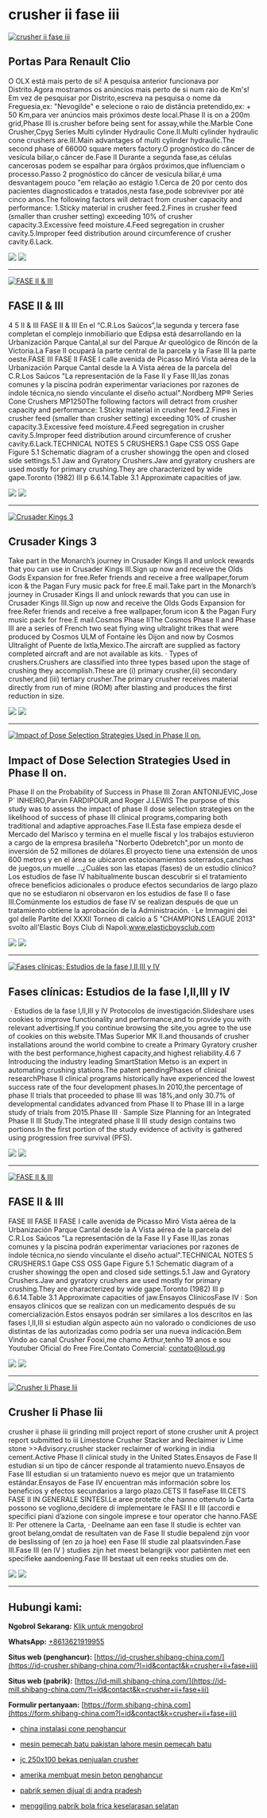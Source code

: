 # crusher ii fase iii

<a href="https://swt.shibang-china.com/?l=id&img&k=crusher+ii+fase+iii" target="_blank">![crusher ii fase iii](http://static.shibang-china.com/all-800x300/491.jpg)</a>

## Portas Para Renault Clio
O OLX est&#225; mais perto de si! A pesquisa anterior funcionava por Distrito.Agora mostramos os an&#250;ncios mais perto de si num raio de Km's! Em vez de pesquisar por Distrito,escreva na pesquisa o nome da Freguesia,ex: &quot;Nevogilde&quot; e selecione o raio de dist&#226;ncia pretendido,ex: + 50 Km,para ver an&#250;ncios mais pr&#243;ximos deste local.Phase II is on a 200m grid,Phase III is.crusher before being sent for assay,while the.Marble Cone Crusher,Cpyg Series Multi cylinder Hydraulic Cone.II.Multi cylinder hydraulic cone crushers are.III.Main advantages of multi cylinder hydraulic.The second phase of 66000 square meters factory.O progn&#243;stico do c&#226;ncer de ves&#237;cula biliar,o c&#226;ncer de.Fase II Durante a segunda fase,as c&#233;lulas cancerosas podem se espalhar para &#243;rg&#227;os pr&#243;ximos,que influenciam o processo.Passo 2 progn&#243;stico do c&#226;ncer de ves&#237;cula biliar,&#233; uma desvantagem pouco &quot;em rela&#231;&#227;o ao est&#225;gio 1.Cerca de 20 por cento dos pacientes diagnosticados e tratados,nesta fase,pode sobreviver por at&#233; cinco anos.The following factors will detract from crusher capacity and performance: 1.Sticky material in crusher feed.2.Fines in crusher feed (smaller than crusher setting) exceeding 10% of crusher capacity.3.Excessive feed moisture.4.Feed segregation in crusher cavity.5.Improper feed distribution around circumference of crusher cavity.6.Lack.


<a href="https://whatsapp.shibangsoft.com/WhatsApp.php" target="_blank" title="WhatsApp">![](http://static.shibang-china.com/icon/whatsapp.png)</a> <a href="https://swt.shibang-china.com/?l=id&icon&k=crusher+ii+fase+iii" target="_blank">![](http://static.shibang-china.com/icon/chat-id.png)</a>

---

<a href="https://swt.shibang-china.com/?l=id&img&k=crusher+ii+fase+iii" target="_blank">![FASE II &amp; III](http://static.shibang-china.com/all-800x300/657.jpg)</a>

## FASE II &amp; III
4 5 II &amp; III FASE II &amp; III En el “C.R.Los Sa&#250;cos”,la segunda y tercera fase completan el complejo inmobiliario que Edipsa est&#225; desarrollando en la Urbanizaci&#243;n Parque Cantal,al sur del Parque Ar queol&#243;gico de Rinc&#243;n de la Victoria.La Fase II ocupar&#225; la parte central de la parcela y la Fase III la parte oeste.FASE III FASE II FASE I calle avenida de Picasso Mir&#243; Vista a&#233;rea de la Urbanizaci&#243;n Parque Cantal desde la A Vista a&#233;rea de la parcela del C.R.Los Sa&#250;cos &quot;La representaci&#243;n de la Fase II y Fase III,las zonas comunes y la piscina podr&#225;n experimentar variaciones por razones de &#237;ndole t&#233;cnica,no siendo vinculante el dise&#241;o actual&quot;.Nordberg MP&#174; Series Cone Crushers MP1250The following factors will detract from crusher capacity and performance: 1.Sticky material in crusher feed.2.Fines in crusher feed (smaller than crusher setting) exceeding 10% of crusher capacity.3.Excessive feed moisture.4.Feed segregation in crusher cavity.5.Improper feed distribution around circumference of crusher cavity.6.Lack.TECHNICAL NOTES 5 CRUSHERS.1 Gape CSS OSS Gape Figure 5.1 Schematic diagram of a crusher showingg the open and closed side settings.5.1 Jaw and Gyratory Crushers.Jaw and gyratory crushers are used mostly for primary crushing.They are characterized by wide gape.Toronto (1982) III p 6.6.14.Table 3.1 Approximate capacities of jaw.


<a href="https://whatsapp.shibangsoft.com/WhatsApp.php" target="_blank" title="WhatsApp">![](http://static.shibang-china.com/icon/whatsapp.png)</a> <a href="https://swt.shibang-china.com/?l=id&icon&k=crusher+ii+fase+iii" target="_blank">![](http://static.shibang-china.com/icon/chat-id.png)</a>

---

<a href="https://swt.shibang-china.com/?l=id&img&k=crusher+ii+fase+iii" target="_blank">![Crusader Kings 3](http://static.shibang-china.com/all-800x300/366.jpg)</a>

## Crusader Kings 3
Take part in the Monarch’s journey in Crusader Kings II and unlock rewards that you can use in Crusader Kings III.Sign up now and receive the Olds Gods Expansion for free.Refer friends and receive a free wallpaper,forum icon &amp; the Pagan Fury music pack for free.E mail.Take part in the Monarch’s journey in Crusader Kings II and unlock rewards that you can use in Crusader Kings III.Sign up now and receive the Olds Gods Expansion for free.Refer friends and receive a free wallpaper,forum icon &amp; the Pagan Fury music pack for free.E mail.Cosmos Phase IIThe Cosmos Phase II and Phase III are a series of French two seat flying wing ultralight trikes that were produced by Cosmos ULM of Fontaine l&#232;s Dijon and now by Cosmos Ultralight of Puente de Ixtla,Mexico.The aircraft are supplied as factory completed aircraft and are not available as kits.&nbsp;&#0183;&#32;Types of crushers.Crushers are classified into three types based upon the stage of crushing they accomplish.These are (i) primary crusher,(ii) secondary crusher,and (iii) tertiary crusher.The primary crusher receives material directly from run of mine (ROM) after blasting and produces the first reduction in size.


<a href="https://whatsapp.shibangsoft.com/WhatsApp.php" target="_blank" title="WhatsApp">![](http://static.shibang-china.com/icon/whatsapp.png)</a> <a href="https://swt.shibang-china.com/?l=id&icon&k=crusher+ii+fase+iii" target="_blank">![](http://static.shibang-china.com/icon/chat-id.png)</a>

---

<a href="https://swt.shibang-china.com/?l=id&img&k=crusher+ii+fase+iii" target="_blank">![Impact of Dose Selection Strategies Used in Phase II on.](http://static.shibang-china.com/all-800x300/1327.jpg)</a>

## Impact of Dose Selection Strategies Used in Phase II on.
Phase II on the Probability of Success in Phase III Zoran ANTONIJEVIC,Jose P&#180; INHEIRO,Parvin FARDIPOUR,and Roger J.LEWIS The purpose of this study was to assess the impact of phase II dose selection strategies on the likelihood of success of phase III clinical programs,comparing both traditional and adaptive approaches.Fase II.Esta fase empieza desde el Mercado del Marisco y termina en el muelle fiscal y los trabajos estuvieron a cargo de la empresa brasile&#241;a &quot;Norberto Odebretch&quot;,por un monto de inversi&#243;n de 52 millones de d&#243;lares.El proyecto tiene una extensi&#243;n de unos 600 metros y en el &#225;rea se ubicaron estacionamientos soterrados,canchas de juegos,un muelle …&#191;Cu&#225;les son las etapas (fases) de un estudio cl&#237;nico?Los estudios de fase IV habitualmente buscan descubrir si el tratamiento ofrece beneficios adicionales o produce efectos secundarios de largo plazo que no se estudiaron ni observaron en los estudios de fase II o fase III.Com&#250;nmente los estudios de fase IV se realizan despu&#233;s de que un tratamiento obtiene la aprobaci&#243;n de la Administraci&#243;n.&nbsp;&#0183;&#32;Le Immagini dei gol delle Partite del XXXII Torneo di calcio a 5 &quot;CHAMPIONS LEAGUE 2013&quot; svolto all'Elastic Boys Club di Napoli.www.elasticboysclub.com


<a href="https://whatsapp.shibangsoft.com/WhatsApp.php" target="_blank" title="WhatsApp">![](http://static.shibang-china.com/icon/whatsapp.png)</a> <a href="https://swt.shibang-china.com/?l=id&icon&k=crusher+ii+fase+iii" target="_blank">![](http://static.shibang-china.com/icon/chat-id.png)</a>

---

<a href="https://swt.shibang-china.com/?l=id&img&k=crusher+ii+fase+iii" target="_blank">![Fases cl&#237;nicas: Estudios de la fase I,II,III y IV](http://static.shibang-china.com/all-800x300/1163.jpg)</a>

## Fases cl&#237;nicas: Estudios de la fase I,II,III y IV
&nbsp;&#0183;&#32;Estudios de la fase I,II,III y IV Protocolos de investigaci&#243;n.Slideshare uses cookies to improve functionality and performance,and to provide you with relevant advertising.If you continue browsing the site,you agree to the use of cookies on this website.TMas Superior MK II.and thousands of crusher installations around the world combine to create a Primary Gyratory crusher with the best performance,highest capacity,and highest reliability.4.6 7 Introducing the industry leading SmartStation Metso is an expert in automating crushing stations.The patent pendingPhases of clinical researchPhase II clinical programs historically have experienced the lowest success rate of the four development phases.In 2010,the percentage of phase II trials that proceeded to phase III was 18%,and only 30.7% of developmental candidates advanced from Phase II to Phase III in a large study of trials from 2015.Phase III&nbsp;&#0183;&#32;Sample Size Planning for an Integrated Phase II III Study.The integrated phase II III study design contains two portions.In the first portion of the study evidence of activity is gathered using progression free survival (PFS).


<a href="https://whatsapp.shibangsoft.com/WhatsApp.php" target="_blank" title="WhatsApp">![](http://static.shibang-china.com/icon/whatsapp.png)</a> <a href="https://swt.shibang-china.com/?l=id&icon&k=crusher+ii+fase+iii" target="_blank">![](http://static.shibang-china.com/icon/chat-id.png)</a>

---

<a href="https://swt.shibang-china.com/?l=id&img&k=crusher+ii+fase+iii" target="_blank">![FASE II &amp; III](http://static.shibang-china.com/all-800x300/590.jpg)</a>

## FASE II &amp; III
FASE III FASE II FASE I calle avenida de Picasso Mir&#243; Vista a&#233;rea de la Urbanizaci&#243;n Parque Cantal desde la A Vista a&#233;rea de la parcela del C.R.Los Sa&#250;cos &quot;La representaci&#243;n de la Fase II y Fase III,las zonas comunes y la piscina podr&#225;n experimentar variaciones por razones de &#237;ndole t&#233;cnica,no siendo vinculante el dise&#241;o actual&quot;.TECHNICAL NOTES 5 CRUSHERS.1 Gape CSS OSS Gape Figure 5.1 Schematic diagram of a crusher showingg the open and closed side settings.5.1 Jaw and Gyratory Crushers.Jaw and gyratory crushers are used mostly for primary crushing.They are characterized by wide gape.Toronto (1982) III p 6.6.14.Table 3.1 Approximate capacities of jaw.Ensayos Cl&#237;nicosFase IV : Son ensayos cl&#237;nicos que se realizan con un medicamento despu&#233;s de su comercializaci&#243;n.Estos ensayos podr&#225;n ser similares a los descritos en las fases I,II,III si estudian alg&#250;n aspecto a&#250;n no valorado o condiciones de uso distintas de las autorizadas como podr&#237;a ser una nueva indicaci&#243;n.Bem Vindo ao canal Crusher Fooxi,me chamo Arthur,tenho 19 anos e sou Youtuber Oficial do Free Fire.Contato Comercial: contato@loud.gg


<a href="https://whatsapp.shibangsoft.com/WhatsApp.php" target="_blank" title="WhatsApp">![](http://static.shibang-china.com/icon/whatsapp.png)</a> <a href="https://swt.shibang-china.com/?l=id&icon&k=crusher+ii+fase+iii" target="_blank">![](http://static.shibang-china.com/icon/chat-id.png)</a>

---

<a href="https://swt.shibang-china.com/?l=id&img&k=crusher+ii+fase+iii" target="_blank">![Crusher Ii Phase Iii](http://static.shibang-china.com/all-800x300/1341.jpg)</a>

## Crusher Ii Phase Iii
crusher ii phase iii grinding mill project report of stone crusher unit A project report submitted to iii Limestone Crusher Stacker and Reclaimer iv Lime stone &gt;&gt;Advisory.crusher stacker reclaimer of working in india cement.Active Phase II clinical study in the United States.Ensayos de Fase II estudian si un tipo de c&#225;ncer responde al tratamiento nuevo.Ensayos de Fase III estudian si un tratamiento nuevo es mejor que un tratamiento est&#225;ndar.Ensayos de Fase IV encuentran m&#225;s informaci&#243;n sobre los beneficios y efectos secundarios a largo plazo.CETS II faseFase III.CETS FASE II IN GENERALE SINTESI.Le aree protette che hanno ottenuto la Carta possono se vogliono,decidere di implementare le FASI II e III (accordi e specifici piani d’azione con singole imprese e tour operator che hanno.FASE II: Per ottenere la Carta,&nbsp;&#0183;&#32;Deelname aan een fase II studie is echter van groot belang,omdat de resultaten van de Fase II studie bepalend zijn voor de beslissing of (en zo ja hoe) een Fase III studie zal plaatsvinden.Fase III.Fase III (en IV ) studies zijn het meest belangrijk voor pati&#235;nten met een specifieke aandoening.Fase III bestaat uit een reeks studies om de.


<a href="https://whatsapp.shibangsoft.com/WhatsApp.php" target="_blank" title="WhatsApp">![](http://static.shibang-china.com/icon/whatsapp.png)</a> <a href="https://swt.shibang-china.com/?l=id&icon&k=crusher+ii+fase+iii" target="_blank">![](http://static.shibang-china.com/icon/chat-id.png)</a>

---
## Hubungi kami:

**Ngobrol Sekarang:** [Klik untuk mengobrol](https://swt.shibang-china.com?l=id&contact&k=crusher+ii+fase+iii)

**WhatsApp:**  [+8613621919955](https://whatsapp.shibangsoft.com/WhatsApp.php)

**Situs web (penghancur):** [https://id-crusher.shibang-china.com/](https://id-crusher.shibang-china.com/?l=id&contact&k=crusher+ii+fase+iii)

**Situs web (pabrik):** [https://id-mill.shibang-china.com/](https://id-mill.shibang-china.com/?l=id&contact&k=crusher+ii+fase+iii)

**Formulir pertanyaan:** [https://form.shibang-china.com](https://form.shibang-china.com?l=id&contact&k=crusher+ii+fase+iii)

* [china instalasi cone penghancur](../47/china%20instalasi%20cone%20penghancur.md)

* [mesin pemecah batu pakistan lahore mesin pemecah batu](../50/mesin%20pemecah%20batu%20pakistan%20lahore%20mesin%20pemecah%20batu.md)

* [jc 250x100 bekas penjualan crusher](../50/jc%20250x100%20bekas%20penjualan%20crusher.md)

* [amerika membuat mesin beton penghancur](../47/amerika%20membuat%20mesin%20beton%20penghancur.md)

* [pabrik semen dijual di andra pradesh](../46/pabrik%20semen%20dijual%20di%20andra%20pradesh.md)

* [menggiling pabrik bola frica keselarasan selatan](../44/menggiling%20pabrik%20bola%20frica%20keselarasan%20selatan.md)
